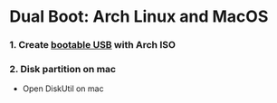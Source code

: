 # Dual Boot: Arch Linux and MacOS

### 1. Create [bootable USB](https://wiki.archlinux.org/index.php/USB_flash_installation_media) with Arch ISO
### 2. Disk partition on mac
  - Open DiskUtil on mac
